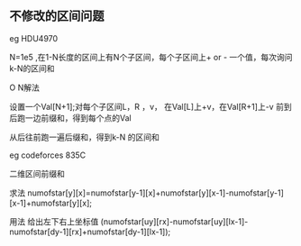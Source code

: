 ## 不修改的区间问题
eg HDU4970

N=1e5 ,在1-N长度的区间上有N个子区间，每个子区间上+ or - 一个值，每次询问k-N的区间和

O N解法

设置一个Val[N+1];对每个子区间L，R ，v， 在Val[L]上+v，在Val[R+1]上-v 前到后跑一边前缀和，得到每个点的Val

从后往前跑一遍后缀和，得到k-N 的区间和

eg codeforces 835C

二维区间前缀和

求法 numofstar[y][x]=numofstar[y-1][x]+numofstar[y][x-1]-numofstar[y-1][x-1]+numofstar[y][x];

用法 给出左下右上坐标值
(numofstar[uy][rx]-numofstar[uy][lx-1]-numofstar[dy-1][rx]+numofstar[dy-1][lx-1]);


